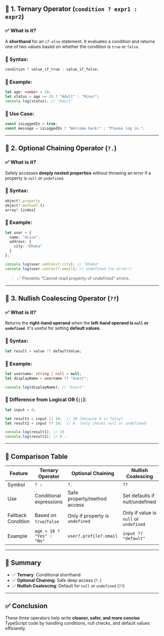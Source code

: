 ## 🔷 1. Ternary Operator (`condition ? expr1 : expr2`)

### ✅ What is it?

A **shorthand** for an `if-else` statement. It evaluates a condition and returns one of two values based on whether the condition is `true` or `false`.

### 🔹 Syntax:

```typescript
condition ? value_if_true : value_if_false;
```

### 🔹 Example:

```typescript
let age: number = 18;
let status = age >= 18 ? "Adult" : "Minor";
console.log(status); // "Adult"
```

### 🔹 Use Case:

```typescript
const isLoggedIn = true;
const message = isLoggedIn ? "Welcome back!" : "Please log in.";
```

---

## 🔷 2. Optional Chaining Operator (`?.`)

### ✅ What is it?

Safely accesses **deeply nested properties** without throwing an error if a property is `null` or `undefined`.

### 🔹 Syntax:

```typescript
object?.property
object?.method?.()
array?.[index]
```

### 🔹 Example:

```typescript
let user = {
  name: "Alice",
  address: {
    city: "Dhaka"
  }
};

console.log(user.address?.city); // "Dhaka"
console.log(user.contact?.email); // undefined (no error!)
```

> ✅ Prevents "Cannot read property of undefined" errors.

---

## 🔷 3. Nullish Coalescing Operator (`??`)

### ✅ What is it?

Returns the **right-hand operand** when the **left-hand operand is `null` or `undefined`**. It's useful for setting **default values**.

### 🔹 Syntax:

```typescript
let result = value ?? defaultValue;
```

### 🔹 Example:

```typescript
let username: string | null = null;
let displayName = username ?? "Guest";

console.log(displayName); // "Guest"
```

### 🔹 Difference from Logical OR (`||`):

```typescript
let input = 0;

let result1 = input || 10;  // 10 (because 0 is falsy)
let result2 = input ?? 10;  // 0  (only checks null or undefined)

console.log(result1); // 10
console.log(result2); // 0 ✅
```

---

## 🔄 Comparison Table

| Feature            | Ternary Operator          | Optional Chaining               | Nullish Coalescing                     |
| ------------------ | ------------------------- | ------------------------------- | -------------------------------------- |
| Symbol             | `? :`                     | `?.`                            | `??`                                   |
| Use                | Conditional expressions   | Safe property/method access     | Set defaults if null/undefined         |
| Fallback Condition | Based on `true`/`false`   | Only if property is `undefined` | Only if value is `null` or `undefined` |
| Example            | `age > 18 ? "Yes" : "No"` | `user?.profile?.email`          | `input ?? "default"`                   |

---

## 📌 Summary

* ✅ **Ternary**: Conditional shorthand
* ✅ **Optional Chaining**: Safe deep access (`?.`)
* ✅ **Nullish Coalescing**: Default for `null` or `undefined` (`??`)

---

## ✅ Conclusion

These three operators help write **cleaner, safer, and more concise** TypeScript code by handling conditions, null checks, and default values efficiently.
